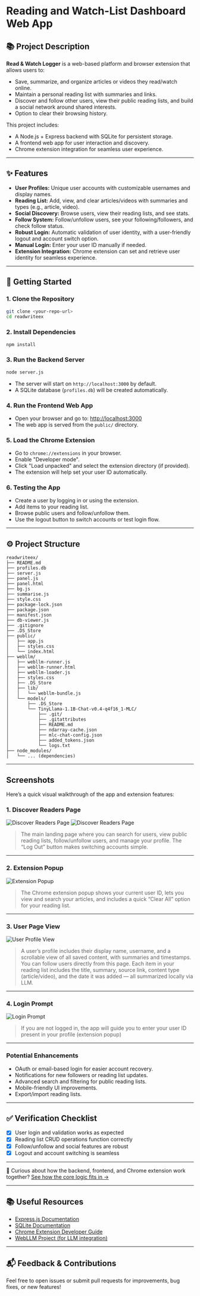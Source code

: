 # Reading and Watch-List Dashboard Web App

## 📚 Project Description

**Read & Watch Logger** is a web-based platform and browser extension that allows users to:
- Save, summarize, and organize articles or videos they read/watch online.
- Maintain a personal reading list with summaries and links.
- Discover and follow other users, view their public reading lists, and build a social network around shared interests.
- Option to clear their browsing history.

This project includes:
- A Node.js + Express backend with SQLite for persistent storage.
- A frontend web app for user interaction and discovery.
- Chrome extension integration for seamless user experience.

---

## ✨ Features

- **User Profiles:** Unique user accounts with customizable usernames and display names.
- **Reading List:** Add, view, and clear articles/videos with summaries and types (e.g., article, video).
- **Social Discovery:** Browse users, view their reading lists, and see stats.
- **Follow System:** Follow/unfollow users, see your following/followers, and check follow status.
- **Robust Login:** Automatic validation of user identity, with a user-friendly logout and account switch option.
- **Manual Login:** Enter your user ID manually if needed.
- **Extension Integration:** Chrome extension can set and retrieve user identity for seamless experience.

---

## 🚀 Getting Started

### 1. **Clone the Repository**
```bash
git clone <your-repo-url>
cd readwriteex
```

### 2. **Install Dependencies**
```bash
npm install
```

### 3. **Run the Backend Server**
```bash
node server.js
```
- The server will start on `http://localhost:3000` by default.
- A SQLite database (`profiles.db`) will be created automatically.

### 4. **Run the Frontend Web App**
- Open your browser and go to: [http://localhost:3000](http://localhost:3000)
- The web app is served from the `public/` directory.

### 5. **Load the Chrome Extension**
- Go to `chrome://extensions` in your browser.
- Enable "Developer mode".
- Click "Load unpacked" and select the extension directory (if provided).
- The extension will help set your user ID automatically.

### 6. **Testing the App**
- Create a user by logging in or using the extension.
- Add items to your reading list.
- Browse public users and follow/unfollow them.
- Use the logout button to switch accounts or test login flow.

---

## ⚙️ Project Structure
```
readwriteex/
├── README.md
├── profiles.db
├── server.js
├── panel.js
├── panel.html
├── bg.js
├── summarise.js
├── style.css
├── package-lock.json
├── package.json
├── manifest.json
├── db-viewer.js
├── .gitignore
├── .DS_Store
├── public/
│   ├── app.js
│   ├── styles.css
│   └── index.html
├── webllm/
│   ├── webllm-runner.js
│   ├── webllm-runner.html
│   ├── webllm-loader.js
│   ├── styles.css
│   ├── .DS_Store
│   ├── lib/
│   │   └── webllm-bundle.js
│   └── models/
│       ├── .DS_Store
│       └── TinyLlama-1.1B-Chat-v0.4-q4f16_1-MLC/
│           ├── .git/
│           ├── .gitattributes
│           ├── README.md
│           ├── ndarray-cache.json
│           ├── mlc-chat-config.json
│           ├── added_tokens.json
│           └── logs.txt
├── node_modules/
│   └── ... (dependencies)
```

---

##  Screenshots

Here’s a quick visual walkthrough of the app and extension features:

### 1. **Discover Readers Page**
![Discover Readers Page](screenshots/discover.png)
![Discover Readers Page](screenshots/follow.png)
> The main landing page where you can search for users, view public reading lists, follow/unfollow users, and manage your profile. The “Log Out” button makes switching accounts simple.

---

### 2. **Extension Popup**
![Extension Popup](screenshots/extension.png)
> The Chrome extension popup shows your current user ID, lets you view and search your articles, and includes a quick “Clear All” option for your reading list.

---

### 3. **User Page View**
![User Profile View](screenshots/user.png)
> A user’s profile includes their display name, username, and a scrollable view of all saved content, with summaries and timestamps. You can follow users directly from this page.
> Each item in your reading list includes the title, summary, source link, content type (article/video), and the date it was added — all summarized locally via LLM.


---

### 4. **Login Prompt**
![Login Prompt](screenshots/login.png)
> If you are not logged in, the app will guide you to enter your user ID present in your profile (extension popup)

---

### **Potential Enhancements**
- OAuth or email-based login for easier account recovery.
- Notifications for new followers or reading list updates.
- Advanced search and filtering for public reading lists.
- Mobile-friendly UI improvements.
- Export/import reading lists.

---

## ✅ Verification Checklist
- [x] User login and validation works as expected
- [x] Reading list CRUD operations function correctly
- [x] Follow/unfollow and social features are robust
- [x] Logout and account switching is seamless

---

📌 Curious about how the backend, frontend, and Chrome extension work together? [See how the core logic fits in →](code_doc.md)

---
## 📚 Useful Resources
- [Express.js Documentation](https://expressjs.com/)
- [SQLite Documentation](https://www.sqlite.org/docs.html)
- [Chrome Extension Developer Guide](https://developer.chrome.com/docs/extensions/)
- [WebLLM Project (for LLM integration)](https://github.com/mlc-ai/web-llm)
---


## 📬 Feedback & Contributions

Feel free to open issues or submit pull requests for improvements, bug fixes, or new features! 
